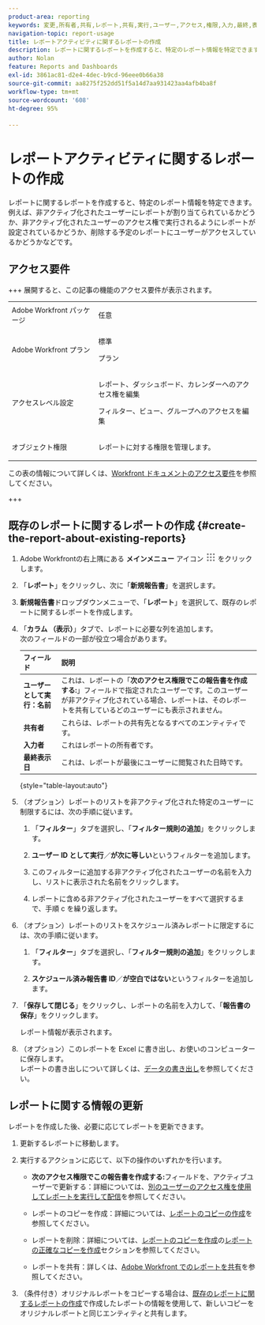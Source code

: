 ```yaml
---
product-area: reporting
keywords: 変更,所有者,共有,レポート,共有,実行,ユーザー,アクセス,権限,入力,最終,表示,日付,レポート,アクティビティ
navigation-topic: report-usage
title: レポートアクティビティに関するレポートの作成
description: レポートに関するレポートを作成すると、特定のレポート情報を特定できます。例えば、非アクティブ化されたユーザーにレポートが割り当てられているかどうか、非アクティブ化されたユーザーのアクセス権で実行されるようにレポートが設定されているかどうか、削除する予定のレポートにユーザーがアクセスしているかどうかなどです。
author: Nolan
feature: Reports and Dashboards
exl-id: 3861ac81-d2e4-4dec-b9cd-96eee0b66a38
source-git-commit: aa8275f252dd51f5a14d7aa931423aa4afb4ba8f
workflow-type: tm+mt
source-wordcount: '608'
ht-degree: 95%

---
```


# レポートアクティビティに関するレポートの作成

レポートに関するレポートを作成すると、特定のレポート情報を特定できます。例えば、非アクティブ化されたユーザーにレポートが割り当てられているかどうか、非アクティブ化されたユーザーのアクセス権で実行されるようにレポートが設定されているかどうか、削除する予定のレポートにユーザーがアクセスしているかどうかなどです。

## アクセス要件

+++ 展開すると、この記事の機能のアクセス要件が表示されます。 

<table style="table-layout:auto"> 
 <col> 
 <col> 
 <tbody> 
  <tr> 
   <td role="rowheader">Adobe Workfront パッケージ</td> 
   <td> <p>任意</p> </td> 
  </tr> 
  <tr> 
   <td role="rowheader">Adobe Workfront プラン</td> 
   <td> 
   <p>標準</p>
   <p>プラン </p> </td> 
  </tr> 
  <tr> 
   <td role="rowheader">アクセスレベル設定</td> 
   <td> <p>レポート、ダッシュボード、カレンダーへのアクセス権を編集</p> <p>フィルター、ビュー、グループへのアクセスを編集</p></td> 
  </tr> 
  <tr> 
   <td role="rowheader">オブジェクト権限</td> 
   <td> <p>レポートに対する権限を管理します。</p></td> 
  </tr> 
 </tbody> 
</table>

この表の情報について詳しくは、[Workfront ドキュメントのアクセス要件](/help/quicksilver/administration-and-setup/add-users/access-levels-and-object-permissions/access-level-requirements-in-documentation.md)を参照してください。

+++

## 既存のレポートに関するレポートの作成 {#create-the-report-about-existing-reports}

1. Adobe Workfrontの右上隅にある **メインメニュー** アイコン ![ メインメニューアイコン ](assets/main-menu-icon.png) をクリックします。
1. 「**レポート**」をクリックし、次に「**新規報告書**」を選択します。
1. **新規報告書**&#x200B;ドロップダウンメニューで、「**レポート**」を選択して、既存のレポートに関するレポートを作成します。

1. 「**カラム （表示）**」タブで、レポートに必要な列を追加します。\
   次のフィールドの一部が役立つ場合があります。

   | フィールド | 説明 |
   |---|---|
   | **ユーザーとして実行：名前** | これは、レポートの「**次のアクセス権限でこの報告書を作成する:**」フィールドで指定されたユーザーです。このユーザーが非アクティブ化されている場合、レポートは、そのレポートを共有しているどのユーザーにも表示されません。 |
   | **共有者** | これらは、レポートの共有先となるすべてのエンティティです。 |
   | **入力者** | これはレポートの所有者です。 |
   | **最終表示日** | これは、レポートが最後にユーザーに閲覧された日時です。 |

   {style="table-layout:auto"}

1. （オプション）レポートのリストを非アクティブ化された特定のユーザーに制限するには、次の手順に従います。

   1. 「**フィルター**」タブを選択し、「**フィルター規則の追加**」をクリックします。

   1. **ユーザー ID として実行**／**が次に等しい**&#x200B;というフィルターを追加します。

   1. このフィルターに追加する非アクティブ化されたユーザーの名前を入力し、リストに表示された名前をクリックします。
   1. レポートに含める非アクティブ化されたユーザーをすべて選択するまで、手順 c を繰り返します。

1. （オプション）レポートのリストをスケジュール済みレポートに限定するには、次の手順に従います。

   1. 「**フィルター**」タブを選択し、「**フィルター規則の追加**」をクリックします。

   1. **スケジュール済み報告書 ID**／**が空白ではない**&#x200B;というフィルターを追加します。

1. 「**保存して閉じる**」をクリックし、レポートの名前を入力して、「**報告書の保存**」をクリックします。

   レポート情報が表示されます。

1. （オプション）このレポートを Excel に書き出し、お使いのコンピューターに保存します。\
   レポートの書き出しについて詳しくは、[データの書き出し](../../../reports-and-dashboards/reports/creating-and-managing-reports/export-data.md)を参照してください。

## レポートに関する情報の更新

レポートを作成した後、必要に応じてレポートを更新できます。

1. 更新するレポートに移動します。
1. 実行するアクションに応じて、以下の操作のいずれかを行います。

   * **次のアクセス権限でこの報告書を作成する:**&#x200B;フィールドを、アクティブユーザーで更新する：詳細については、[別のユーザーのアクセス権を使用してレポートを実行して配信](../../../reports-and-dashboards/reports/creating-and-managing-reports/run-deliver-report-access-rights-another-user.md)を参照してください。

   * レポートのコピーを作成：詳細については、[レポートのコピーの作成](../../../reports-and-dashboards/reports/creating-and-managing-reports/create-copy-report.md)を参照してください。
   * レポートを削除：詳細については、[レポートのコピーを作成](../../../reports-and-dashboards/reports/creating-and-managing-reports/create-copy-report.md)の[レポートの正確なコピーを作成](../../../reports-and-dashboards/reports/creating-and-managing-reports/create-copy-report.md#update2)セクションを参照してください。

   * レポートを共有：詳しくは、[Adobe Workfront でのレポートを共有](../../../reports-and-dashboards/reports/creating-and-managing-reports/share-report.md)を参照してください。

1. （条件付き）オリジナルレポートをコピーする場合は、[既存のレポートに関するレポートの作成](#create-the-report-about-existing-reports)で作成したレポートの情報を使用して、新しいコピーをオリジナルレポートと同じエンティティと共有します。
